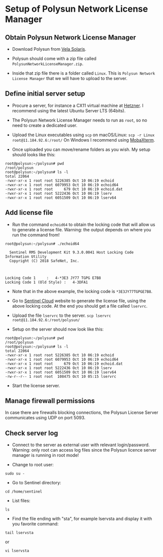# Setup of Polysun Network License Manager

## Obtain Polysun Network License Manager

* Download Polysun from [Vela Solaris](https://www.velasolaris.com/downloads/?lang=en).

* Polysun should come with a zip file called `PolysunNetworkLicenseManager.zip`.

* Inside that zip file there is a folder called `Linux`.
  This is `Polysun Network License Manager` that we will have to upload to the server.

## Define initial server setup

* Procure a server, for instance a CX11 virtual machine at [Hetzner](https://www.hetzner.com/cloud).
  I recommend using the latest Ubuntu Server LTS (64bits).

* The Polysun Network License Manager needs to run as `root`, so no need to create a dedicated user.

* Upload the Linux executables using `scp` on macOS/Linux:
  `scp -r Linux root@11.184.92.6:/root/`
  On Windows I recommend using [MobaXterm](https://mobaxterm.mobatek.net/).

* Once uploaded you can move/rename folders as you wish. My setup should looks like this:
```
root@polysun:~/polysun# pwd
/root/polysun
root@polysun:~/polysun# ls -l
total 22064
-rwxr-xr-x 1 root root 5226385 Oct 10 06:19 echoid
-rwxr-xr-x 1 root root 6079953 Oct 10 06:19 echoid64
-rwxr-xr-x 1 root root     679 Oct 10 06:19 echoid.dat
-rwxr-xr-x 1 root root 5222436 Oct 10 06:19 lserv
-rwxr-xr-x 1 root root 6051509 Oct 10 06:19 lserv64
```

## Add license file

* Run the command `echoid64` to obtain the locking code that will allow us to generate a license file.
  Warning: the output depends on where you run the command from!
```
root@polysun:~/polysun# ./echoid64

  Sentinel RMS Development Kit 9.3.0.0041 Host Locking Code Information Utility
  Copyright (C) 2018 SafeNet, Inc.



Locking Code 1     :   4-*3E3 JY77 TGPG E7B8
Locking Code 1 (Old Style) :   4-3DFA1
```

* Note that in the above example, the locking code is `*3E3JY77TGPGE7B8`.

* Go to [Sentinel Cloud](https://velasolaris.prod.sentinelcloud.com/ems/customerLogin.html) website to generate the license file, using the above locking code. At the end you should get a file called `lservrc`.

* Upload the file `lservrc` to the server.
  `scp lservrc root@11.184.92.6:/root/polysun/`

* Setup on the server should now look like this:
```
root@polysun:~/polysun# pwd
/root/polysun
root@polysun:~/polysun# ls -l
total 22064
-rwxr-xr-x 1 root root 5226385 Oct 10 06:19 echoid
-rwxr-xr-x 1 root root 6079953 Oct 10 06:19 echoid64
-rwxr-xr-x 1 root root     679 Oct 10 06:19 echoid.dat
-rwxr-xr-x 1 root root 5222436 Oct 10 06:19 lserv
-rwxr-xr-x 1 root root 6051509 Oct 10 06:19 lserv64
-rw-r--r-- 1 root root  108475 Oct 10 05:15 lservrc
```

* Start the license server.

## Manage firewall permissions
In case there are firewalls blocking connections, the Polysun License Server communicates using UDP on port 5093.

## Check server log

* Connect to the server as external user with relevant login/password.
  Warning: only root can access log files since the Polysun licence server manager is running in root mode!

* Change to root user:
```
sudo su -
```

* Go to Sentinel directory:
```
cd /home/sentinel 
```

* List files:
```
ls 
```

* Find the file ending with "sta", for example lservsta and display it with you favorite command:
```
tail lservsta
```
or
```
vi lservsta
```
